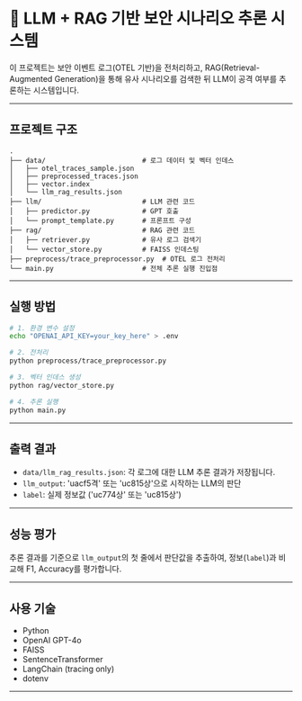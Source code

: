 # 🧐 LLM + RAG 기반 보안 시나리오 추론 시스템

이 프로젝트는 보안 이벤트 로그(OTEL 기반)을 전처리하고, RAG(Retrieval-Augmented Generation)을 통해 유사 시나리오를 검색한 뒤 LLM이 공격 여부를 추론하는 시스템입니다.

---

## 프로젝트 구조

```
.
├── data/                        # 로그 데이터 및 벡터 인데스
│   ├── otel_traces_sample.json
│   ├── preprocessed_traces.json
│   ├── vector.index
│   └── llm_rag_results.json
├── llm/                         # LLM 관련 코드
│   ├── predictor.py             # GPT 호출
│   └── prompt_template.py       # 프론프트 구성
├── rag/                         # RAG 관련 코드
│   ├── retriever.py             # 유사 로그 검색기
│   └── vector_store.py          # FAISS 인데스팅
├── preprocess/trace_preprocessor.py  # OTEL 로그 전처리
└── main.py                      # 전체 추론 실행 진입점
```

---

## 실행 방법

```bash
# 1. 환경 변수 설정
echo "OPENAI_API_KEY=your_key_here" > .env

# 2. 전처리
python preprocess/trace_preprocessor.py

# 3. 벡터 인데스 생성
python rag/vector_store.py

# 4. 추론 실행
python main.py
```

---

## 출력 결과

- `data/llm_rag_results.json`: 각 로그에 대한 LLM 추론 결과가 저장됩니다.
- `llm_output`: 'uacf5격' 또는 'uc815상'으로 시작하는 LLM의 판단
- `label`: 실제 정보값 ('uc774상' 또는 'uc815상')

---

## 성능 평가

추론 결과를 기준으로 `llm_output`의 첫 줄에서 판단값을 추출하여, 정보(`label`)과 비교해 F1, Accuracy를 평가합니다.

---

## 사용 기술

- Python
- OpenAI GPT-4o
- FAISS
- SentenceTransformer
- LangChain (tracing only)
- dotenv

---

